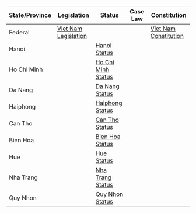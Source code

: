 | State/Province | Legislation                               | Status                       | Case Law                                | Constitution                           |
|---------------|-------------------------------------------|------------------------------|----------------------------------------|---------------------------------------|
| Federal       | [Viet Nam Legislation](https://vbpl.vn/)  |                              |                                        | [Viet Nam Constitution](https://moj.gov.vn/qt/ctkb/pages/hien-phanhieu.aspx)                   |
| Hanoi         |                                           | [Hanoi Status](https://hanoi.gov.vn/)               |                                        |                                       |
| Ho Chi Minh   |                                           | [Ho Chi Minh Status](https://www.hochiminhcity.gov.vn/) |                                        |                                       |
| Da Nang       |                                           | [Da Nang Status](https://www.danang.gov.vn/)       |                                        |                                       |
| Haiphong      |                                           | [Haiphong Status](https://haiphong.gov.vn/)       |                                        |                                       |
| Can Tho       |                                           | [Can Tho Status](https://www.cantho.gov.vn/)       |                                        |                                       |
| Bien Hoa      |                                           | [Bien Hoa Status](https://www.bienhoa.gov.vn/)       |                                        |                                       |
| Hue           |                                           | [Hue Status](https://www.thuathienhue.gov.vn/)       |                                        |                                       |
| Nha Trang     |                                           | [Nha Trang Status](https://www.khanhhoa.gov.vn/)       |                                        |                                       |
| Quy Nhon      |                                           | [Quy Nhon Status](https://www.binhduong.gov.vn/)       |                                        |                                       |